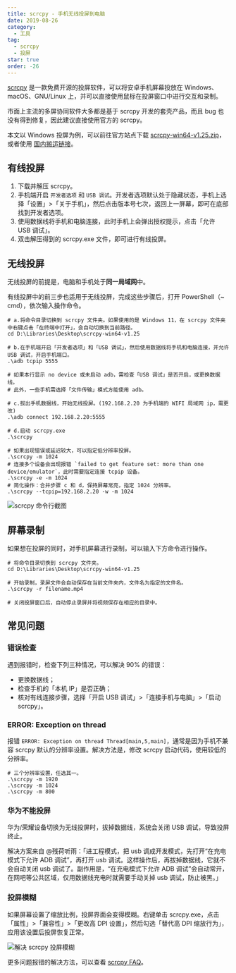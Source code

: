 ```yaml
---
title: scrcpy - 手机无线投屏到电脑
date: 2019-08-26
category:
  - 工具
tag:
  - scrcpy
  - 投屏
star: true
order: -26
---
```


[scrcpy](https://github.com/Genymobile/scrcpy) 是一款免费开源的投屏软件，可以将安卓手机屏幕投放在 Windows、macOS、GNU/Linux 上，并可以直接使用鼠标在投屏窗口中进行交互和录制。

市面上主流的多屏协同软件大多都是基于 scrcpy 开发的套壳产品，而且 bug 也没有得到修复，因此建议直接使用官方的 scrcpy。

本文以 Windows 投屏为例，可以前往官方站点下载 [scrcpy-win64-v1.25.zip](https://github.com/Genymobile/scrcpy/releases/download/v1.25/scrcpy-win64-v1.25.zip)，或者使用 [国内搬运链接](https://wwva.lanzoue.com/iHnRJ0jm0uhe)。

## 有线投屏

1. 下载并解压 scrcpy。
2. 手机端开启 `开发者选项` 和 `USB 调试`。开发者选项默认处于隐藏状态，手机上选择「设置」>「关于手机」，然后点击版本号七次，返回上一屏幕，即可在底部找到开发者选项。
3. 使用数据线将手机和电脑连接，此时手机上会弹出授权提示，点击「允许 USB 调试」。
4. 双击解压得到的 scrcpy.exe 文件，即可进行有线投屏。

## 无线投屏

无线投屏的前提是，电脑和手机处于**同一局域网**中。

有线投屏中的前三步也适用于无线投屏，完成这些步骤后，打开 PowerShell（~ cmd），依次输入操作命令。

```shell
# a.将命令目录切换到 scrcpy 文件夹。如果使用的是 Windows 11，在 scrcpy 文件夹中右键点击「在终端中打开」，会自动切换到当前路径。
cd D:\Libraries\Desktop\scrcpy-win64-v1.25
​
# b.在手机端开启「开发者选项」和「USB 调试」，然后使用数据线将手机和电脑连接，并允许 USB 调试，开启手机端口。
.\adb tcpip 5555

# 如果本行显示 no device 或未启动 adb，需检查「USB 调试」是否开启，或更换数据线。
# 此外，一些手机需选择「文件传输」模式方能使用 adb。
​
# c.拔出手机数据线，开始无线投屏。(192.168.2.20 为手机端的 WIFI 局域网 ip，需更改)
.\adb connect 192.168.2.20:5555
​
# d.启动 scrcpy.exe
.\scrcpy

# 如果出现错误或延迟较大，可以指定低分辨率投屏。
.\scrcpy -m 1024
# 连接多个设备会出现报错 `failed to get feature set: more than one device/emulator`，此时需要指定连接 tcpip 设备。
.\scrcpy -e -m 1024
# 简化操作：合并步骤 c 和 d，保持屏幕常亮，指定 1024 分辨率。
.\scrcpy --tcpip=192.168.2.20 -w -m 1024
```

![](http://tc.seoipo.com/20190829093407.png "scrcpy 命令行截图")

## 屏幕录制

如果想在投屏的同时，对手机屏幕进行录制，可以输入下方命令进行操作。

```shell
# 将命令目录切换到 scrcpy 文件夹。
cd D:\Libraries\Desktop\scrcpy-win64-v1.25
​
# 开始录制，录屏文件会自动保存在当前文件夹内，文件名为指定的文件名。
.\scrcpy -r filename.mp4
​
# 关闭投屏窗口后，自动停止录屏并将视频保存在相应的目录中。
```

## 常见问题

### 错误检查

遇到报错时，检查下列三种情况，可以解决 90% 的错误：

- 更换数据线；
- 检查手机的「本机 IP」是否正确；
- 核对有线连接步骤，选择「开启 USB 调试」>「连接手机与电脑」>「启动 scrcpy」。

### ERROR: Exception on thread

报错 `ERROR: Exception on thread Thread[main,5,main]`，通常是因为手机不兼容 scrcpy 默认的分辨率设置。解决方法是，修改 scrcpy 启动代码，使用较低的分辨率。

```shell
# 三个分辨率设置，任选其一。
.\scrcpy -m 1920
.\scrcpy -m 1024
.\scrcpy -m 800
```

### 华为不能投屏

华为/荣耀设备切换为无线投屏时，拔掉数据线，系统会关闭 USB 调试，导致投屏终止。

解决方案来自 @残荷听雨：「进工程模式，把 usb 调成开发模式，先打开“在充电模式下允许 ADB 调试”，再打开 usb 调试。这样操作后，再拔掉数据线，它就不会自动关闭 usb 调试了。副作用是，“在充电模式下允许 ADB 调试”会自动常开，在网吧等公共区域，仅用数据线充电时就需要手动关掉 usb 调试，防止被黑。」

### 投屏模糊

如果屏幕设置了缩放比例，投屏界面会变得模糊。右键单击 scrcpy.exe，点击「属性」>「兼容性」>「更改高 DPI 设置」，然后勾选「替代高 DPI 缩放行为」，应用该设置后投屏恢复正常。

![](http://tc.seoipo.com/20190829095640.png "解决 scrcpy 投屏模糊")

更多问题报错的解决方法，可以查看 [scrcpy FAQ](https://github.com/Genymobile/scrcpy/blob/master/FAQ.md)。
